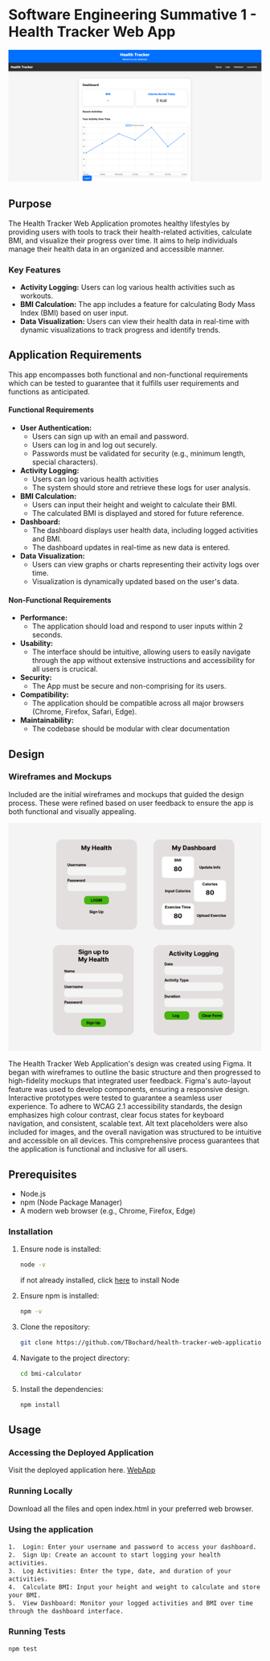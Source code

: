 # Software Engineering Summative 1 - Health Tracker Web App
![WebApp](https://github.com/TBochard/health-tracker-web-application/blob/main/images/Dashboard.png)

## Purpose
The Health Tracker Web Application promotes healthy lifestyles by providing users with tools to track their health-related activities, calculate BMI, and visualize their progress over time. It aims to help individuals manage their health data in an organized and accessible manner.

### Key Features
- **Activity Logging:** Users can log various health activities such as workouts.
- **BMI Calculation:** The app includes a feature for calculating Body Mass Index (BMI) based on user input.
- **Data Visualization:** Users can view their health data in real-time with dynamic visualizations to track progress and identify trends.

## Application Requirements
This app encompasses both functional and non-functional requirements which can be tested to guarantee that it fulfills user requirements and functions as anticipated.

#### Functional Requirements
- **User Authentication:** 
  - Users can sign up with an email and password.
  - Users can log in and log out securely.
  - Passwords must be validated for security (e.g., minimum length, special characters).
- **Activity Logging:** 
  - Users can log various health activities
  - The system should store and retrieve these logs for user analysis.
- **BMI Calculation:** 
  - Users can input their height and weight to calculate their BMI.
  - The calculated BMI is displayed and stored for future reference.
- **Dashboard:** 
  - The dashboard displays user health data, including logged activities and BMI.
  - The dashboard updates in real-time as new data is entered.
- **Data Visualization:** 
  - Users can view graphs or charts representing their activity logs over time.
  - Visualization is dynamically updated based on the user's data.

#### Non-Functional Requirements
- **Performance:** 
  - The application should load and respond to user inputs within 2 seconds.
- **Usability:** 
  - The interface should be intuitive, allowing users to easily navigate through the app without extensive instructions and accessibility for all users is crucical.
- **Security:** 
  - The App must be secure and non-comprising for its users.
- **Compatibility:** 
  - The application should be compatible across all major browsers (Chrome, Firefox, Safari, Edge).
- **Maintainability:** 
  - The codebase should be modular with clear documentation
## Design
### Wireframes and Mockups
Included are the initial wireframes and mockups that guided the design process. These were refined based on user feedback to ensure the app is both functional and visually appealing.

![Initial Design](https://github.com/TBochard/health-tracker-web-application/blob/main/images/InitialDesign.png)

The Health Tracker Web Application's design was created using Figma. It began with wireframes to outline the basic structure and then progressed to high-fidelity mockups that integrated user feedback. Figma's auto-layout feature was used to develop components, ensuring a responsive design. Interactive prototypes were tested to guarantee a seamless user experience. To adhere to WCAG 2.1 accessibility standards, the design emphasizes high colour contrast, clear focus states for keyboard navigation, and consistent, scalable text. Alt text placeholders were also included for images, and the overall navigation was structured to be intuitive and accessible on all devices. This comprehensive process guarantees that the application is functional and inclusive for all users.

## Prerequisites

- Node.js
- npm (Node Package Manager)
- A modern web browser (e.g., Chrome, Firefox, Edge)

### Installation

1. Ensure node is installed:

   ```sh
   node -v
   ```

   if not already installed, click [here](https://nodejs.org/en/download/package-manager) to install Node

2. Ensure npm is installed:

   ```sh
   npm -v
   ```

3. Clone the repository:

   ```sh
   git clone https://github.com/TBochard/health-tracker-web-application.git
   ```

4. Navigate to the project directory:

   ```sh
   cd bmi-calculator
   ```

5. Install the dependencies:

   ```sh
   npm install
   ```

## Usage


### Accessing the Deployed Application

Visit the deployed application here. [WebApp](https://tbochard.github.io/health-tracker-web-application/dashboard.html)

### Running Locally

Download all the files and open index.html in your preferred web browser.

### Using the application
	1.	Login: Enter your username and password to access your dashboard.
	2.	Sign Up: Create an account to start logging your health activities.
	3.	Log Activities: Enter the type, date, and duration of your activities.
	4.	Calculate BMI: Input your height and weight to calculate and store your BMI.
	5.	View Dashboard: Monitor your logged activities and BMI over time through the dashboard interface.

### Running Tests
   ```sh
   npm test
   ```


